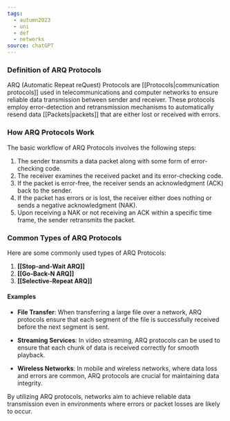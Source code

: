 ```yaml
---
tags:
  - autumn2023
  - uni
  - def
  - networks
source: chatGPT
---
```

### Definition of ARQ Protocols

ARQ (Automatic Repeat reQuest) Protocols are [[Protocols|communication protocols]] used in telecommunications and computer networks to ensure reliable data transmission between sender and receiver. These protocols employ error-detection and retransmission mechanisms to automatically resend data [[Packets|packets]] that are either lost or received with errors.

### How ARQ Protocols Work

The basic workflow of ARQ Protocols involves the following steps:

1. The sender transmits a data packet along with some form of error-checking code.
2. The receiver examines the received packet and its error-checking code. 
3. If the packet is error-free, the receiver sends an acknowledgment (ACK) back to the sender.
4. If the packet has errors or is lost, the receiver either does nothing or sends a negative acknowledgment (NAK).
5. Upon receiving a NAK or not receiving an ACK within a specific time frame, the sender retransmits the packet.

### Common Types of ARQ Protocols

Here are some commonly used types of ARQ Protocols:

1. **[[Stop-and-Wait ARQ]]**
2. **[[Go-Back-N ARQ]]**
3. **[[Selective-Repeat ARQ]]**
#### Examples

- **File Transfer**: When transferring a large file over a network, ARQ protocols ensure that each segment of the file is successfully received before the next segment is sent.
  
- **Streaming Services**: In video streaming, ARQ protocols can be used to ensure that each chunk of data is received correctly for smooth playback.

- **Wireless Networks**: In mobile and wireless networks, where data loss and errors are common, ARQ protocols are crucial for maintaining data integrity.

By utilizing ARQ protocols, networks aim to achieve reliable data transmission even in environments where errors or packet losses are likely to occur.